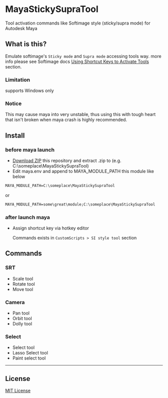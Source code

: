 # MayaStickySupraTool

Tool activation commands like Softimage style (sticky/supra mode) for
Autodesk Maya

## What is this?

Emulate softimage's `Sticky mode` and `Supra mode` accessing tools way.
more info please see Softimage docs [Using Shortcut Keys to Activate Tools](http://softimage.wiki.softimage.com/xsidocs/interface_AccessingCommandsandTools.htm)
section.

### Limitation
supports Windows only

### Notice
This may cause maya into very unstable, thus using this with tough heart that isn't broken when maya crash is highly recommended.

## Install

### before maya launch

* [Download ZIP](https://github.com/yamahigashi/MayaStickySupraTool/archive/master.zip) this repository and extract .zip to (e.g. C:\someplace\MayaStickySupraTool)
* Edit maya.env and append to MAYA_MODULE_PATH this module like below

```bat
MAYA_MODULE_PATH=C:\someplace\MayaStickySupraTool
```

or

```bat
MAYA_MODULE_PATH=some\great\module;C:\someplace\MayaStickySupraTool
```

### after launch maya

* Assign shortcut key via hotkey editor

    Commands exists in `CustomScripts > SI style tool` section


## Commands

### SRT
* Scale tool
* Rotate tool
* Move tool

### Camera
* Pan tool
* Orbit tool
* Dolly tool

### Select
* Select tool
* Lasso Select tool
* Paint select tool

---

## License

[MIT License](http://en.wikipedia.org/wiki/MIT_License)
